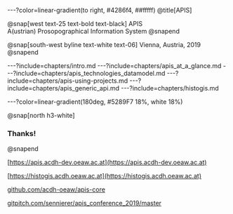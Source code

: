 ---?color=linear-gradient(to right, #4286f4, ##fffff)
@title[APIS]

@snap[west text-25 text-bold text-black]
APIS<br/>
A(ustrian) Prosopographical Information System
@snapend

@snap[south-west byline text-white text-06]
Vienna, Austria, 2019
@snapend

---?include=chapters/intro.md
---?include=chapters/apis_at_a_glance.md
---?include=chapters/apis_technologies_datamodel.md
---?include=chapters/apis-using-projects.md
---?include=chapters/apis_generic_api.md
---?include=chapters/histogis.md

---?color=linear-gradient(180deg, #5289F7 18%, white 18%)

@snap[north h3-white]
### Thanks!
@snapend

[https://apis.acdh-dev.oeaw.ac.at](https://apis.acdh-dev.oeaw.ac.at)

[https://histogis.acdh.oeaw.ac.at](https://histogis.acdh.oeaw.ac.at)

[github.com/acdh-oeaw/apis-core](https://github.com/acdh-oeaw/apis-core)

[gitpitch.com/sennierer/apis_conference_2019/master](https://gitpitch.com/sennierer/apis_conference_2019/master)

